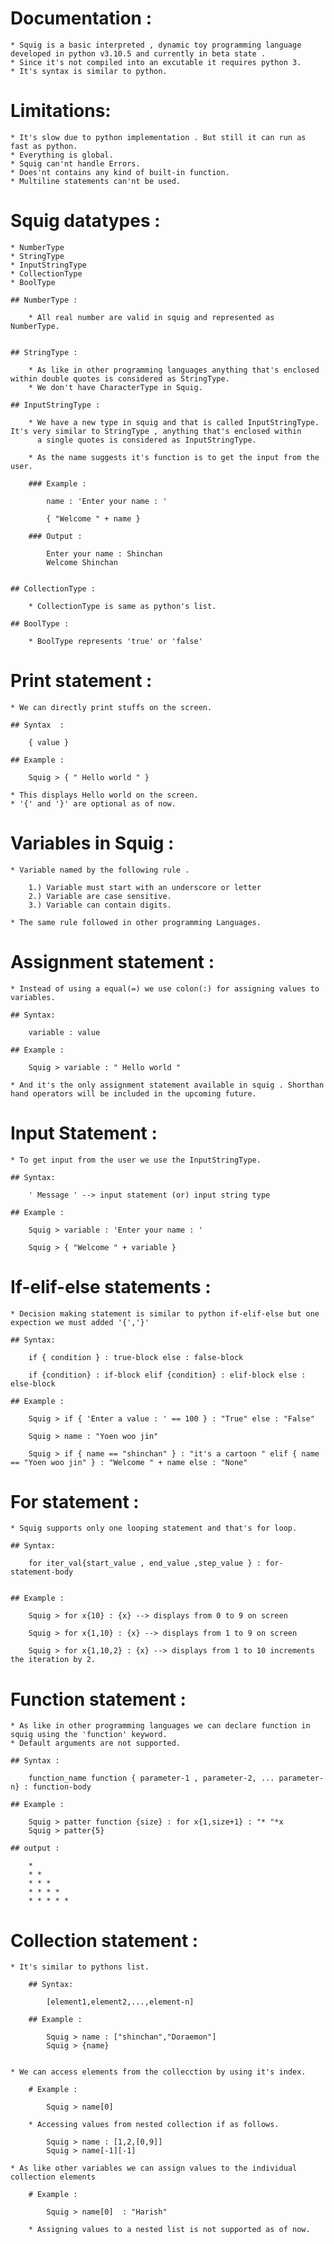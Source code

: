 # Documentation :

	* Squig is a basic interpreted , dynamic toy programming language developed in python v3.10.5 and currently in beta state .
	* Since it's not compiled into an excutable it requires python 3.
	* It's syntax is similar to python.
	
# Limitations:

	* It's slow due to python implementation . But still it can run as fast as python.
	* Everything is global.
	* Squig can'nt handle Errors.
	* Does'nt contains any kind of built-in function.
	* Multiline statements can'nt be used.
	
# Squig datatypes : 
	
	* NumberType 
	* StringType
	* InputStringType
	* CollectionType
	* BoolType

	## NumberType :
		
		* All real number are valid in squig and represented as NumberType.
		
		
	## StringType :
		
		* As like in other programming languages anything that's enclosed within double quotes is considered as StringType.
		* We don't have CharacterType in Squig.
		
	## InputStringType : 
	
		* We have a new type in squig and that is called InputStringType. It's very similar to StringType , anything that's enclosed within
		  a single quotes is considered as InputStringType.
		  
		* As the name suggests it's function is to get the input from the user.
		
		### Example :
		
			name : 'Enter your name : '
			
			{ "Welcome " + name }
			
		### Output : 
			
			Enter your name : Shinchan
			Welcome Shinchan
		
		
	## CollectionType :
		
		* CollectionType is same as python's list.
		
	## BoolType :
	
		* BoolType represents 'true' or 'false'
		

# Print statement : 

	* We can directly print stuffs on the screen.
	
	## Syntax  :
	
		{ value }
	
	## Example :
	
		Squig > { " Hello world " }
	
	* This displays Hello world on the screen.
	* '{' and '}' are optional as of now.
	

# Variables in Squig : 

	* Variable named by the following rule .
		
		1.) Variable must start with an underscore or letter
		2.) Variable are case sensitive.
		3.) Variable can contain digits.
		
	* The same rule followed in other programming Languages.
	
	
# Assignment statement :

	* Instead of using a equal(=) we use colon(:) for assigning values to variables.
	
	## Syntax:
	
		variable : value
	
	## Example :
		
		Squig > variable : " Hello world " 
		
	* And it's the only assignment statement available in squig . Shorthan hand operators will be included in the upcoming future.
	
# Input Statement : 

	* To get input from the user we use the InputStringType.
	
	## Syntax:
		
		' Message ' --> input statement (or) input string type
	
	## Example :
		
		Squig > variable : 'Enter your name : '
		
		Squig > { "Welcome " + variable }
		
# If-elif-else statements :

	* Decision making statement is similar to python if-elif-else but one expection we must added '{','}'
	
	## Syntax:
		
		if { condition } : true-block else : false-block
		
		if {condition} : if-block elif {condition} : elif-block else : else-block
	
	## Example :
		
		Squig > if { 'Enter a value : ' == 100 } : "True" else : "False"
		
		Squig > name : "Yoen woo jin"

		Squig > if { name == "shinchan" } : "it's a cartoon " elif { name == "Yoen woo jin" } : "Welcome " + name else : "None"
	
# For statement : 

	* Squig supports only one looping statement and that's for loop.
	
	## Syntax:
		
		for iter_val{start_value , end_value ,step_value } : for-statement-body
		
	
	## Example : 
	
		Squig > for x{10} : {x} --> displays from 0 to 9 on screen
		
		Squig > for x{1,10} : {x} --> displays from 1 to 9 on screen
		
		Squig > for x{1,10,2} : {x} --> displays from 1 to 10 increments the iteration by 2.
		
		
# Function statement : 

	* As like in other programming languages we can declare function in squig using the 'function' keyword.
	* Default arguments are not supported.
	
	## Syntax :
	
		function_name function { parameter-1 , parameter-2, ... parameter-n} : function-body
	
	## Example :
	
		Squig > patter function {size} : for x{1,size+1} : "* "*x
		Squig > patter{5}
		
	## output : 
	
		*
		* *
		* * *
		* * * * 
		* * * * *
		
# Collection statement : 

	* It's similar to pythons list.
	
		## Syntax:
			
			[element1,element2,...,element-n]
			
		## Example : 
		
			Squig > name : ["shinchan","Doraemon"]
			Squig > {name}
		
		
	* We can access elements from the collecction by using it's index.
	
		# Example : 
			
			Squig > name[0]
			
		* Accessing values from nested collection if as follows.
		
			Squig > name : [1,2,[0,9]]
			Squig > name[-1][-1]
			
	* As like other variables we can assign values to the individual collection elements
		
		# Example : 
		
			Squig > name[0]  : "Harish"
			
		* Assigning values to a nested list is not supported as of now.
		
			
			
		
		
		
		
	
			
			
	
